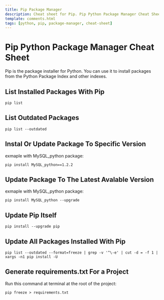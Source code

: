 ```yaml
---
title: Pip Package Manager
description: Cheat sheet for Pip. Pip Python Package Manager Cheat Sheet. Pip is the package installer for Python. You can use it to install packages from the Python Package Index and other indexes.
template: comments.html
tags: [python, pip, package-manager, cheat-sheet]
---
```


# Pip Python Package Manager Cheat Sheet

Pip is the package installer for Python. You can use it to install packages from the Python Package Index and other indexes.

## List Installed Packages With Pip

```shell
pip list
```

## List Outdated Packages

```shell
pip list --outdated
```

## Instal Or Update Package To Specific Version

exmaple with MySQL_python package:

```shell
pip install MySQL_python==1.2.2
```

## Update Package To The Latest Avalable Version

exmaple with MySQL_python package:

```shell
pip install MySQL_python --upgrade
```

## Update Pip Itself

```shell
pip install --upgrade pip
```

## Update All Packages Installed With Pip

```shell
pip list --outdated --format=freeze | grep -v '^\-e' | cut -d = -f 1 | xargs -n1 pip install -U
```

## Generate requirements.txt For a Project

Run this command at terminal at the root of the project:

```shell
pip freeze > requirements.txt
```

<!-- appendices -->

<!-- end appendices -->

